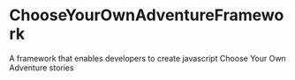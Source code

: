 ChooseYourOwnAdventureFramework
===============================

A framework that enables developers to create javascript Choose Your Own Adventure stories
